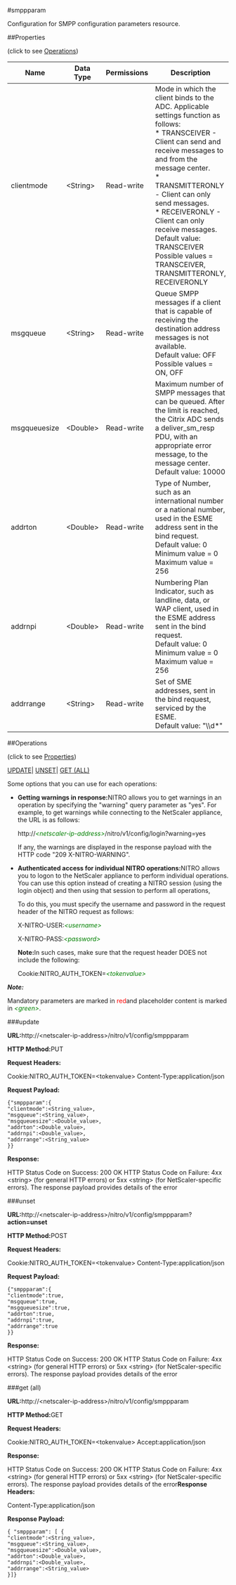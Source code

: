 #smppparam

Configuration for SMPP configuration parameters resource.


##Properties 
<span>(click to see [Operations](#opera))</span>


<table><thead><tr><th>Name</th><th>Data Type</th><th>Permissions</th><th>Description</th></tr></thead><tbody><tr><td>clientmode</td><td>&lt;String></td><td>Read-write</td><td>Mode in which the client binds to the ADC. Applicable settings function as follows:<br>* TRANSCEIVER - Client can send and receive messages to and from the message center.<br>* TRANSMITTERONLY - Client can only send messages.<br>* RECEIVERONLY - Client can only receive messages.<br>Default value: TRANSCEIVER<br>Possible values = TRANSCEIVER, TRANSMITTERONLY, RECEIVERONLY</td></tr><tr><td>msgqueue</td><td>&lt;String></td><td>Read-write</td><td>Queue SMPP messages if a client that is capable of receiving the destination address messages is not available.<br>Default value: OFF<br>Possible values = ON, OFF</td></tr><tr><td>msgqueuesize</td><td>&lt;Double></td><td>Read-write</td><td>Maximum number of SMPP messages that can be queued. After the limit is reached, the Citrix ADC sends a deliver_sm_resp PDU, with an appropriate error message, to the message center.<br>Default value: 10000</td></tr><tr><td>addrton</td><td>&lt;Double></td><td>Read-write</td><td>Type of Number, such as an international number or a national number, used in the ESME address sent in the bind request.<br>Default value: 0<br>Minimum value = 0<br>Maximum value = 256</td></tr><tr><td>addrnpi</td><td>&lt;Double></td><td>Read-write</td><td>Numbering Plan Indicator, such as landline, data, or WAP client, used in the ESME address sent in the bind request.<br>Default value: 0<br>Minimum value = 0<br>Maximum value = 256</td></tr><tr><td>addrrange</td><td>&lt;String></td><td>Read-write</td><td>Set of SME addresses, sent in the bind request, serviced by the ESME.<br>Default value: "\\d*"</td></tr></tbody></table>
##Operations 
<span>(click to see [Properties](#prope))</span>


[UPDATE](#u)| [UNSET](#)| [GET (ALL)](#ge)


Some options that you can use for each operations:
<ul><li><p><b>Getting warnings in response:</b>NITRO allows you to get warnings in an operation by specifying the "warning" query parameter as "yes". For example, to get warnings while connecting to the NetScaler appliance, the URL is as follows:</p><p>http://<span style="color:green;font-style:italic;">&lt;netscaler-ip-address&gt;</span>/nitro/v1/config/login?warning=yes</p><p>If any, the warnings are displayed in the response payload with the HTTP code "209 X-NITRO-WARNING".</p></li><li><p><b>Authenticated access for individual NITRO operations:</b>NITRO allows you to logon to the NetScaler appliance to perform individual operations. You can use this option instead of creating a NITRO session (using the login object) and then using that session to perform all operations,</p><p>To do this, you must specify the username and password in the request header of the NITRO request as follows:</p><p>X-NITRO-USER:<span style="color:green;font-style:italic;">&lt;username&gt;</span></p><p>X-NITRO-PASS:<span style="color:green;font-style:italic;">&lt;password&gt;</span></p><p><b>Note:</b>In such cases, make sure that the request header DOES not include the following:</p><p>Cookie:NITRO_AUTH_TOKEN=<span style="color:green;font-style:italic;">&lt;tokenvalue&gt;</span></p></li></ul>



***Note:*** 
Mandatory parameters are marked in <span style="color:#FF0000;">red</span>and placeholder content is marked in <span style="color:green;font-style:italic">&lt;green&gt;</span>.

###update



<b>URL:</b>http://&lt;netscaler-ip-address&gt;/nitro/v1/config/smppparam
<b>HTTP Method:</b>PUT
<b>Request Headers:</b>

Cookie:NITRO_AUTH_TOKEN=&lt;tokenvalue&gt;Content-Type:application/json

<b>Request Payload: </b>```{"smppparam":{"clientmode":<String_value>,"msgqueue":<String_value>,"msgqueuesize":<Double_value>,"addrton":<Double_value>,"addrnpi":<Double_value>,"addrrange":<String_value>}}```
<b>Response:</b>
HTTP Status Code on Success: 200 OKHTTP Status Code on Failure: 4xx &lt;string&gt; (for general HTTP errors) or 5xx &lt;string&gt; (for NetScaler-specific errors). The response payload provides details of the error


###unset



<b>URL:</b>http://&lt;netscaler-ip-address&gt;/nitro/v1/config/smppparam?<b>action=unset</b>
<b>HTTP Method:</b>POST
<b>Request Headers:</b>

Cookie:NITRO_AUTH_TOKEN=&lt;tokenvalue&gt;Content-Type:application/json

<b>Request Payload: </b>```{"smppparam":{"clientmode":true,"msgqueue":true,"msgqueuesize":true,"addrton":true,"addrnpi":true,"addrrange":true}}```
<b>Response:</b>
HTTP Status Code on Success: 200 OKHTTP Status Code on Failure: 4xx &lt;string&gt; (for general HTTP errors) or 5xx &lt;string&gt; (for NetScaler-specific errors). The response payload provides details of the error


###get (all)



<b>URL:</b>http://&lt;netscaler-ip-address&gt;/nitro/v1/config/smppparam
<b>HTTP Method:</b>GET
<b>Request Headers:</b>

Cookie:NITRO_AUTH_TOKEN=&lt;tokenvalue&gt;Accept:application/json

<b>Response:</b>
HTTP Status Code on Success: 200 OKHTTP Status Code on Failure: 4xx &lt;string&gt; (for general HTTP errors) or 5xx &lt;string&gt; (for NetScaler-specific errors). The response payload provides details of the error<b>Response Headers:</b>

Content-Type:application/json

<b>Response Payload: </b>```{ "smppparam": [ {"clientmode":<String_value>,"msgqueue":<String_value>,"msgqueuesize":<Double_value>,"addrton":<Double_value>,"addrnpi":<Double_value>,"addrrange":<String_value>}]}```



